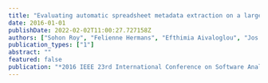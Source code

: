 ```yaml
---
title: "Evaluating automatic spreadsheet metadata extraction on a large set of responses from mooc participants"
date: 2016-01-01
publishDate: 2022-02-02T11:00:27.727158Z
authors: ["Sohon Roy", "Felienne Hermans", "Efthimia Aivaloglou", "Jos Winter", "Arie van Deursen"]
publication_types: ["1"]
abstract: ""
featured: false
publication: "*2016 IEEE 23rd International Conference on Software Analysis, Evolution, and Reengineering (SANER)*"
---
```


